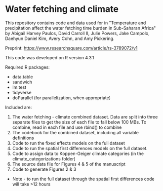 # Water fetching and climate

This repository contains code and data used for in "Temperature and precipitation affect the water fetching time burden in Sub-Saharan Africa" by Abigail Harvey Paulos, David Carroll II, Julie Powers, Jake Campolo, Daehyun Daniel Kim, Avery Cohn, and Amy Pickering.

Preprint: https://www.researchsquare.com/article/rs-3789072/v1

This code was developed on R version 4.3.1

Required R packages:
* data.table
* sandwich
* lm.test
* tidyverse
* doParallel (for parallelization, when appropriate)

Included are:
1. The water fetching - climate combined dataset. Data are split into three separate files to get the size of each file to fall below 100 MBs. To combine, read in each file and use rbind() to combine
2. The codebook for the combined dataset, including all variable definitions
3. Code to run the fixed effects models on the full dataset
4. Code to run the spatial first differences models on the full dataset.
5. Code to assign data to Koppen-Geiger climate categories (in the climate_categorizations folder)
6. The source data file for Figures 4 & 5 of the manuscript
7. Code to generate Figures 2 & 3
* Note - to run the full dataset through the spatial first differences code will take >12 hours